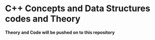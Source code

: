 # C++ Concepts and Data Structures codes and Theory

**Theory and Code will be pushed on to this repository**
